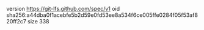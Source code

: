 version https://git-lfs.github.com/spec/v1
oid sha256:a44dba0f1acebfe5b2d59e0fd53ee8a534f6ce005ffe0284f05f53af820ff2c7
size 338
